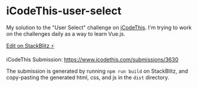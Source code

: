 # iCodeThis-user-select

My solution to the "User Select" challenge on [iCodeThis](https://icodethis.com). I'm trying to work on the challenges daily as a way to learn Vue.js.

[Edit on StackBlitz ⚡️](https://stackblitz.com/edit/vitejs-vite-zmydmx)

iCodeThis Submission: https://www.icodethis.com/submissions/3630

The submission is generated by running `npm run build` on StackBlitz, and copy-pasting the generated html, css, and js in the `dist` directory.
